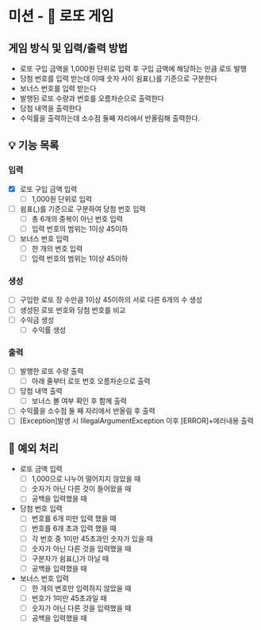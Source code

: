 # 미션 - 🎰 로또 게임

## 게임 방식 및 입력/출력 방법
- 로또 구입 금액을 1,000원 단위로 입력 후 구입 금액에 해당하는 만큼 로또 발행
- 당첨 번호를 입력 받는데 이때 숫자 사이 쉼표(,)를 기준으로 구분한다
- 보너스 번호를 입력 받는다
- 발행된 로또 수량과 번호를 오름차순으로 출력한다
- 당첨 내역을 출력한다
- 수익률을 출력하는데 소수점 둘째 자리에서 반올림해 출력한다.

## 💡 기능 목록
### 입력
- [X] 로또 구입 금액 입력
    - [ ] 1,000원 단위로 입력
- [ ] 쉼표(,)를 기준으로 구분하여 당첨 번호 입력
    - [ ] 총 6개의 중복이 아닌 번호 입력
    - [ ] 입력 번호의 범위는 1이상 45이하
- [ ] 보너스 번호 입력
    - [ ] 한 개의 번호 입력
    - [ ] 입력 번호의 범위는 1이상 45이하

### 생성
- [ ] 구입한 로또 장 수만큼 1이상 45이하의 서로 다른 6개의 수 생성
- [ ] 생성된 로또 번호와 당첨 번호를 비교
- [ ] 수익금 생성
    - [ ] 수익률 생성

### 출력
- [ ] 발행한 로또 수량 출력
    - [ ] 아래 줄부터 로또 번호 오름차순으로 출력
- [ ] 당첨 내역 출력
  - [ ] 보너스 볼 여부 확인 후 함께 출력
- [ ] 수익률을 소수점 둘 째 자리에서 반올림 후 출력
- [ ] [Exception]발생 시 IllegalArgumentException 이후 [ERROR]+에러내용 출력

## 🚨 예외 처리
- 로또 금액 입력
  - [ ] 1,000으로 나누어 떨어지지 않았을 때
  - [ ] 숫자가 아닌 다른 것이 들어왔을 때
  - [ ] 공백을 입력했을 때
- 당첨 번호 입력
  - [ ] 번호를 6개 미만 입력 했을 때
  - [ ] 번호를 6개 초과 입력 했을 때
  - [ ] 각 번호 중 1미만 45초과인 숫자가 있을 때
  - [ ] 숫자가 아닌 다른 것을 입력했을 때
  - [ ] 구분자가 쉼표(,)가 아닐 때
  - [ ] 공백을 입력했을 때
- 보너스 번호 입력
  - [ ] 한 개의 번호만 입력하지 않았을 때
  - [ ] 번호가 1미만 45초과일 때
  - [ ] 숫자가 아닌 다른 것을 입력했을 때
  - [ ] 공백을 입력했을 때